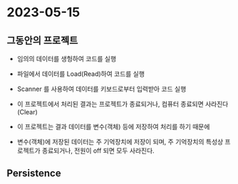 # 2023-05-15

## 그동안의 프로젝트
* 임의의 데이터를 생헝하여 코드를 실행
* 파일에서 데이터를 Load(Read)하여 코드를 실행
* Scanner 를 사용하여 데이터를 키보드로부터 입력받아 코드 실행

* 이 프로젝트에서 처리된 결과는
프로젝트가 종료되거나, 컴퓨터 종료되면 사라진다(Clear)
* 이 프로젝트는 결과 데이터를 변수(객체) 등에 저장하여 처리를 하기 때문에
* 변수(객체)에 저장된 데이터는 주 기억장치에 저장이 되며, 주 기억장치의 특성상 프로젝트가 종료되거나, 전원이 off 되면 모두 사라진다.

## Persistence